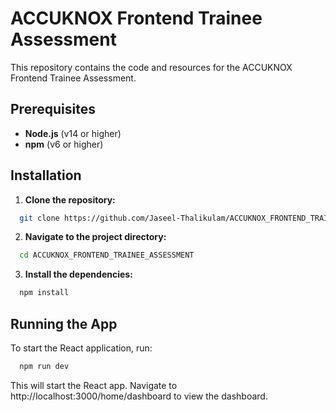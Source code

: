 # ACCUKNOX Frontend Trainee Assessment

This repository contains the code and resources for the ACCUKNOX Frontend Trainee Assessment.

## Prerequisites

- **Node.js** (v14 or higher)
- **npm** (v6 or higher)

## Installation

1. **Clone the repository:**

 ```bash
   git clone https://github.com/Jaseel-Thalikulam/ACCUKNOX_FRONTEND_TRAINEE_ASSESSMENT.git
   ```
  
  2. **Navigate to the project directory:**

  ```bash
    cd ACCUKNOX_FRONTEND_TRAINEE_ASSESSMENT
```

  3. **Install the dependencies:**

  ```bash
    npm install
```

## Running the App
To start the React application, run:

  ```bash
    npm run dev
```
  
This will start the React app. Navigate to http://localhost:3000/home/dashboard to view the dashboard.